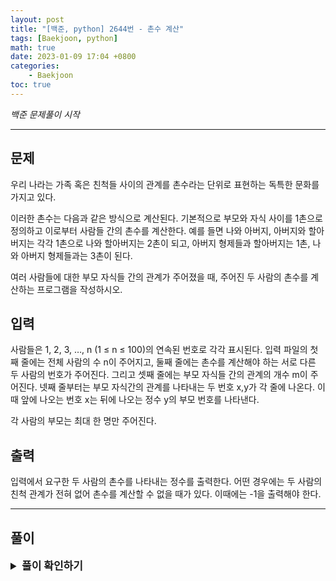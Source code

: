 ```yaml
---
layout: post
title: "[백준, python] 2644번 - 촌수 계산"
tags: [Baekjoon, python]
math: true
date: 2023-01-09 17:04 +0800
categories:
    - Baekjoon
toc: true
---
```

_백준 문제풀이 시작_
* * *
## 문제
우리 나라는 가족 혹은 친척들 사이의 관계를 촌수라는 단위로 표현하는 독특한 문화를 가지고 있다. 

이러한 촌수는 다음과 같은 방식으로 계산된다. 기본적으로 부모와 자식 사이를 1촌으로 정의하고 이로부터 사람들 간의 촌수를 계산한다. 예를 들면 나와 아버지, 아버지와 할아버지는 각각 1촌으로 나와 할아버지는 2촌이 되고, 아버지 형제들과 할아버지는 1촌, 나와 아버지 형제들과는 3촌이 된다.

여러 사람들에 대한 부모 자식들 간의 관계가 주어졌을 때, 주어진 두 사람의 촌수를 계산하는 프로그램을 작성하시오.
## 입력
사람들은 1, 2, 3, …, n (1 ≤ n ≤ 100)의 연속된 번호로 각각 표시된다. 입력 파일의 첫째 줄에는 전체 사람의 수 n이 주어지고, 둘째 줄에는 촌수를 계산해야 하는 서로 다른 두 사람의 번호가 주어진다. 그리고 셋째 줄에는 부모 자식들 간의 관계의 개수 m이 주어진다. 넷째 줄부터는 부모 자식간의 관계를 나타내는 두 번호 x,y가 각 줄에 나온다. 이때 앞에 나오는 번호 x는 뒤에 나오는 정수 y의 부모 번호를 나타낸다.

각 사람의 부모는 최대 한 명만 주어진다.
## 출력
입력에서 요구한 두 사람의 촌수를 나타내는 정수를 출력한다. 어떤 경우에는 두 사람의 친척 관계가 전혀 없어 촌수를 계산할 수 없을 때가 있다. 이때에는 -1을 출력해야 한다.

* * *
## 풀이
<details>
<summary style="font-weight:bold; font-size:17px">풀이 확인하기</summary>
<div markdown="1">
  해당 문제는 dfs 함수 내에서 재귀적으로 연산을 하였다. 입력을 받은 뒤 정답 리스트를 만들고, 방문이 이뤄질 때마다 방문 수를 증가시키고, 사람을 찾을 경우 리스트에 방문 수를 담는다.

```python
import sys
input = sys.stdin.readline

vertex = int(input())
people1, people2 = map(int, input().split(' '))
edge = int(input())

graph = [[] for _ in range(vertex + 1)]
visited = [0] * (vertex + 1)

for _ in range(edge):
    a, b = map(int, input().split())
    graph[a].append(b)
    graph[b].append(a)


ans = []
def dfs(start, num):
  num+=1
  visited[start] = 1
  if(people2 == start):
    ans.append(num)
  for i in graph[start]:
    if not visited[i]:
      dfs(i, num)
dfs(people1, 0)

if(len(ans) != 0):
  print(ans)
else:
  print(-1)
```

</div>
</details>